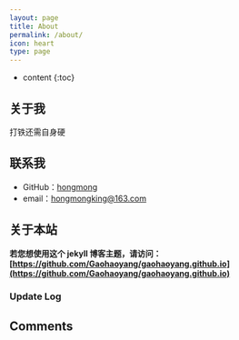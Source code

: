 ```yaml
---
layout: page
title: About
permalink: /about/
icon: heart
type: page
---
```


* content
{:toc}

## 关于我

打铁还需自身硬

## 联系我

* GitHub：[hongmong](https://github.com/hongmong)
* email：hongmongking@163.com

## 关于本站

**若您想使用这个 jekyll 博客主题，请访问：[https://github.com/Gaohaoyang/gaohaoyang.github.io](https://github.com/Gaohaoyang/gaohaoyang.github.io)**

### Update Log

## Comments

<!-- {% include comments.html %} -->
